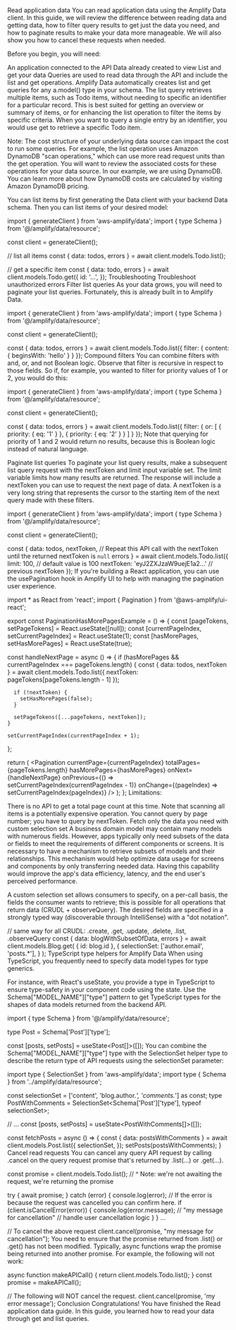 Read application data
You can read application data using the Amplify Data client. In this guide, we will review the difference between reading data and getting data, how to filter query results to get just the data you need, and how to paginate results to make your data more manageable. We will also show you how to cancel these requests when needed.

Before you begin, you will need:

An application connected to the API
Data already created to view
List and get your data
Queries are used to read data through the API and include the list and get operations. Amplify Data automatically creates list and get queries for any a.model() type in your schema. The list query retrieves multiple items, such as Todo items, without needing to specific an identifier for a particular record. This is best suited for getting an overview or summary of items, or for enhancing the list operation to filter the items by specific criteria. When you want to query a single entry by an identifier, you would use get to retrieve a specific Todo item.

Note: The cost structure of your underlying data source can impact the cost to run some queries. For example, the list operation uses Amazon DynamoDB "scan operations," which can use more read request units than the get operation. You will want to review the associated costs for these operations for your data source. In our example, we are using DynamoDB. You can learn more about how DynamoDB costs are calculated by visiting Amazon DynamoDB pricing.

You can list items by first generating the Data client with your backend Data schema. Then you can list items of your desired model:

import { generateClient } from 'aws-amplify/data';
import { type Schema } from '@/amplify/data/resource';

const client = generateClient<Schema>();

// list all items
const { data: todos, errors } = await client.models.Todo.list();

// get a specific item
const { data: todo, errors } = await client.models.Todo.get({
  id: '...',
});
Troubleshooting
Troubleshoot unauthorized errors
Filter list queries
As your data grows, you will need to paginate your list queries. Fortunately, this is already built in to Amplify Data.

import { generateClient } from 'aws-amplify/data';
import { type Schema } from '@/amplify/data/resource';

const client = generateClient<Schema>();

const { data: todos, errors } = await client.models.Todo.list({
  filter: {
    content: {
      beginsWith: 'hello'
    }
  }
});
Compound filters
You can combine filters with and, or, and not Boolean logic. Observe that filter is recursive in respect to those fields. So if, for example, you wanted to filter for priority values of 1 or 2, you would do this:

import { generateClient } from 'aws-amplify/data';
import { type Schema } from '@/amplify/data/resource';

const client = generateClient<Schema>();

const { data: todos, errors } = await client.models.Todo.list({
  filter: {
    or: [
      {
        priority: { eq: '1' }
      },
      {
        priority: { eq: '2' }
      }
    ]
  }
});
Note that querying for priority of 1 and 2 would return no results, because this is Boolean logic instead of natural language.

Paginate list queries
To paginate your list query results, make a subsequent list query request with the nextToken and limit input variable set. The limit variable limits how many results are returned. The response will include a nextToken you can use to request the next page of data. A nextToken is a very long string that represents the cursor to the starting item of the next query made with these filters.

import { generateClient } from 'aws-amplify/data';
import { type Schema } from '@/amplify/data/resource';

const client = generateClient<Schema>();

const {
  data: todos,
  nextToken, // Repeat this API call with the nextToken until the returned nextToken is `null`
  errors
} = await client.models.Todo.list({
  limit: 100, // default value is 100
  nextToken: 'eyJ2ZXJzaW9uejE1a2...' // previous nextToken
});
If you're building a React application, you can use the usePagination hook in Amplify UI to help with managing the pagination user experience.

import * as React from 'react';
import { Pagination } from '@aws-amplify/ui-react';

export const PaginationHasMorePagesExample = () => {
  const [pageTokens, setPageTokens] = React.useState([null]);
  const [currentPageIndex, setCurrentPageIndex] = React.useState(1);
  const [hasMorePages, setHasMorePages] = React.useState(true);

  const handleNextPage = async () => {
    if (hasMorePages && currentPageIndex === pageTokens.length) {
      const { data: todos, nextToken } = await client.models.Todo.list({
        nextToken: pageTokens[pageTokens.length - 1]
      });

      if (!nextToken) {
        setHasMorePages(false);
      }

      setPageTokens([...pageTokens, nextToken]);
    }

    setCurrentPageIndex(currentPageIndex + 1);
  };

  return (
    <Pagination
      currentPage={currentPageIndex}
      totalPages={pageTokens.length}
      hasMorePages={hasMorePages}
      onNext={handleNextPage}
      onPrevious={() => setCurrentPageIndex(currentPageIndex - 1)}
      onChange={(pageIndex) => setCurrentPageIndex(pageIndex)}
    />
  );
};
Limitations:

There is no API to get a total page count at this time. Note that scanning all items is a potentially expensive operation.
You cannot query by page number; you have to query by nextToken.
Fetch only the data you need with custom selection set
A business domain model may contain many models with numerous fields. However, apps typically only need subsets of the data or fields to meet the requirements of different components or screens. It is necessary to have a mechanism to retrieve subsets of models and their relationships. This mechanism would help optimize data usage for screens and components by only transferring needed data. Having this capability would improve the app's data efficiency, latency, and the end user's perceived performance.

A custom selection set allows consumers to specify, on a per-call basis, the fields the consumer wants to retrieve; this is possible for all operations that return data (CRUDL + observeQuery). The desired fields are specified in a strongly typed way (discoverable through IntelliSense) with a "dot notation".

// same way for all CRUDL: .create, .get, .update, .delete, .list, .observeQuery
const { data: blogWithSubsetOfData, errors } = await client.models.Blog.get(
  { id: blog.id },
  {
    selectionSet: ['author.email', 'posts.*'],
  }
);
TypeScript type helpers for Amplify Data
When using TypeScript, you frequently need to specify data model types for type generics.

For instance, with React's useState, you provide a type in TypeScript to ensure type-safety in your component code using the state. Use the Schema["MODEL_NAME"]["type"] pattern to get TypeScript types for the shapes of data models returned from the backend API.

import { type Schema } from '@/amplify/data/resource';

type Post = Schema['Post']['type'];

const [posts, setPosts] = useState<Post[]>([]);
You can combine the Schema["MODEL_NAME"]["type"] type with the SelectionSet helper type to describe the return type of API requests using the selectionSet parameter:

import type { SelectionSet } from 'aws-amplify/data';
import type { Schema } from '../amplify/data/resource';


const selectionSet = ['content', 'blog.author.*', 'comments.*'] as const;
type PostWithComments = SelectionSet<Schema['Post']['type'], typeof selectionSet>;

// ...
const [posts, setPosts] = useState<PostWithComments[]>([]);

const fetchPosts = async () => {
  const { data: postsWithComments } = await client.models.Post.list({
    selectionSet,
  });
  setPosts(postsWithComments);
}
Cancel read requests
You can cancel any query API request by calling .cancel on the query request promise that's returned by .list(...) or .get(...).

const promise = client.models.Todo.list();
//  ^ Note: we're not awaiting the request, we're returning the promise

try {
  await promise;
} catch (error) {
  console.log(error);
  // If the error is because the request was cancelled you can confirm here.
  if (client.isCancelError(error)) {
    console.log(error.message); // "my message for cancellation"
    // handle user cancellation logic
  }
}
...

// To cancel the above request
client.cancel(promise, "my message for cancellation");
You need to ensure that the promise returned from .list() or .get() has not been modified. Typically, async functions wrap the promise being returned into another promise. For example, the following will not work:

async function makeAPICall() {
  return client.models.Todo.list();
}
const promise = makeAPICall();

// The following will NOT cancel the request.
client.cancel(promise, 'my error message');
Conclusion
Congratulations! You have finished the Read application data guide. In this guide, you learned how to read your data through get and list queries.
